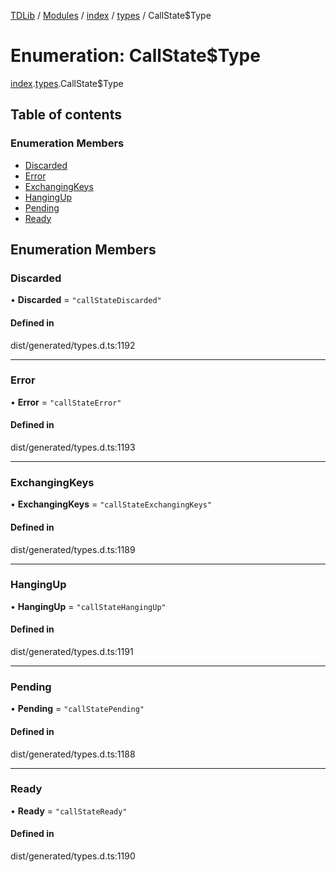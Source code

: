 [TDLib](../README.md) / [Modules](../modules.md) / [index](../modules/index.md) / [types](../modules/index.types.md) / CallState$Type

# Enumeration: CallState$Type

[index](../modules/index.md).[types](../modules/index.types.md).CallState$Type

## Table of contents

### Enumeration Members

- [Discarded](index.types.CallState_Type.md#discarded)
- [Error](index.types.CallState_Type.md#error)
- [ExchangingKeys](index.types.CallState_Type.md#exchangingkeys)
- [HangingUp](index.types.CallState_Type.md#hangingup)
- [Pending](index.types.CallState_Type.md#pending)
- [Ready](index.types.CallState_Type.md#ready)

## Enumeration Members

### Discarded

• **Discarded** = ``"callStateDiscarded"``

#### Defined in

dist/generated/types.d.ts:1192

___

### Error

• **Error** = ``"callStateError"``

#### Defined in

dist/generated/types.d.ts:1193

___

### ExchangingKeys

• **ExchangingKeys** = ``"callStateExchangingKeys"``

#### Defined in

dist/generated/types.d.ts:1189

___

### HangingUp

• **HangingUp** = ``"callStateHangingUp"``

#### Defined in

dist/generated/types.d.ts:1191

___

### Pending

• **Pending** = ``"callStatePending"``

#### Defined in

dist/generated/types.d.ts:1188

___

### Ready

• **Ready** = ``"callStateReady"``

#### Defined in

dist/generated/types.d.ts:1190
